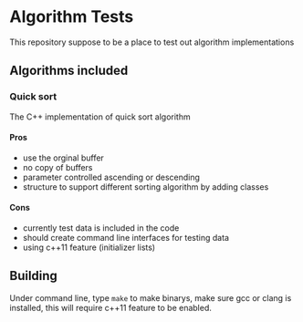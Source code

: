 # Algorithm Tests
This repository suppose to be a place to test out algorithm implementations


## Algorithms included

### Quick sort
The C++ implementation of quick sort algorithm

#### Pros
* use the orginal buffer
* no copy of buffers
* parameter controlled ascending or descending
* structure to support different sorting algorithm by adding classes

#### Cons
* currently test data is included in the code
* should create command line interfaces for testing data
* using c++11 feature (initializer lists)


## Building
Under command line, type 
`make`
to make binarys, make sure gcc or clang is installed, this will require c++11 feature to be enabled.

